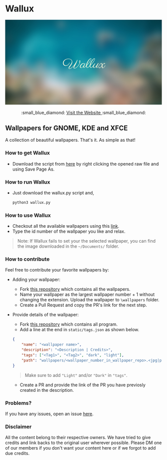 # Wallux


![Wallux](Wallux_cover.png)

<div align="center">
  :small_blue_diamond: <a href="https://wallux-0.github.io/Wallux/"> Visit the Website </a> :small_blue_diamond:
</div>

## Wallpapers for GNOME, KDE and XFCE

A collection of beautiful wallpapers. That's it. As simple as that!

### How to get Wallux

* Download the script from <a href="https://raw.githubusercontent.com/Wallux-0/Wallux/main/wallux.py">here</a> by right clicking the opened raw file and using Save Page As.

### How to run Wallux

* Just download the wallux.py script and,
    ```bash
    python3 wallux.py
    ```

### How to use Wallux

* Checkout all the available wallpapers using this <a href="https://wallux-0.github.io/Wallux/">link</a>.
* Type the id number of the wallpaper you like and relax.
> Note: If Wallux fails to set your the selected wallpaper, you can find the image downloaded in the ``~/Documents/`` folder.

### How to contribute

Feel free to contribute your favorite wallpapers by:
* Adding your wallpaper:
  * Fork <a href="https://github.com/Wallux-0/Wallpapers">this repository</a> which contains all the wallpapers.
  * Name your wallpaper as the largest wallpaper number + 1 without changing the extension. Upload the wallpaper to ``\wallpapers`` folder.
  * Create a Pull Request and copy the PR's link for the next step.

* Provide details of the wallpaper:
  * Fork <a href="https://github.com/Wallux-0/Wallux">this repository</a> which contains all program.
  * Add a line at the end in ``static/tags.json`` as shown below.
  ```json
  {
      "name": "<wallpaper name>",
      "description": "<Description | Credits>",
      "tags": ["<Tag1>", "<Tag2>", "dark", "light"],
      "path": "wallpapers/<wallpaper_number_in_wallpaper_repo>.<jpg|png>"
  }
  ```
  > Make sure to add ``"Light"`` and/or ``"Dark"`` in ``"tags"``.
  * Create a PR and provide the link of the PR you have previosly created in the description.

### Problems?

If you have any issues, open an issue <a href="https://github.com/Wallux-0/Wallux/issues">here</a>.

### Disclaimer

All the content belong to their respective owners. We have tried to give credits and link backs to the original user wherever possible. Please DM one of our members if you don't want your content here or if we forgot to add due credits.

